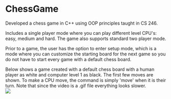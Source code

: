 # ChessGame
Developed a chess game in C++ using OOP principles taught in CS 246.

Includes a single player mode where you can play different level CPU's: easy, medium and hard. The game also supports standard two player mode.

Prior to a game, the user has the option to enter setup mode, which is a mode where you can customize the starting board for the next game so you do not have to start every game with a default chess board.

Below shows a game created with a default chess board with a human player as white and computer level 1 as black. The first few moves are shown. To make a CPU move, the command is simply 'move' when it is their turn. Note that since the video is a .gif file everything looks slower.
<br>
<img src="https://github.com/matthewswitt/ChessGame/blob/main/chessDemo.gif">
